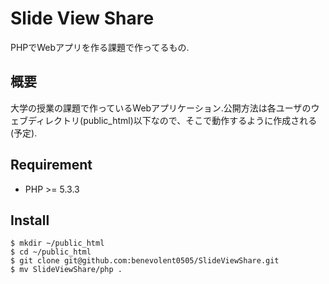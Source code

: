 Slide View Share
===

PHPでWebアプリを作る課題で作ってるもの.

## 概要
大学の授業の課題で作っているWebアプリケーション.公開方法は各ユーザのウェブディレクトリ(public_html)以下なので、そこで動作するように作成される(予定).

## Requirement

* PHP >= 5.3.3

## Install

```
$ mkdir ~/public_html
$ cd ~/public_html
$ git clone git@github.com:benevolent0505/SlideViewShare.git
$ mv SlideViewShare/php .
```
